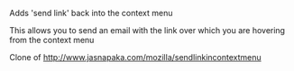 Adds 'send link' back into the context menu

This allows you to send an email with the link over which you are hovering from
the context menu

Clone of http://www.jasnapaka.com/mozilla/sendlinkincontextmenu
